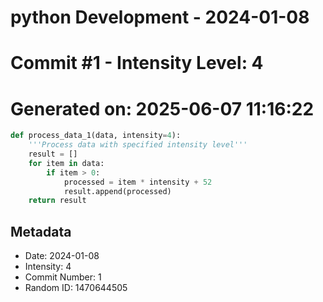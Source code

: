 ﻿# python Development - 2024-01-08
# Commit #1 - Intensity Level: 4
# Generated on: 2025-06-07 11:16:22
```python
def process_data_1(data, intensity=4):
    '''Process data with specified intensity level'''
    result = []
    for item in data:
        if item > 0:
            processed = item * intensity + 52
            result.append(processed)
    return result
```
## Metadata
- Date: 2024-01-08
- Intensity: 4
- Commit Number: 1
- Random ID: 1470644505
